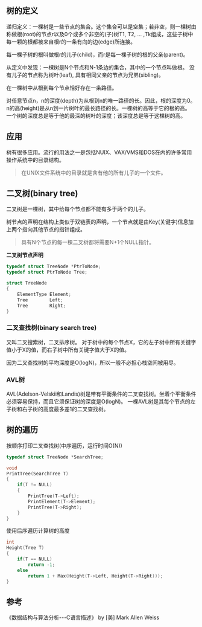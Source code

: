 ## 树的定义
递归定义：一棵树是一些节点的集合。这个集合可以是空集；若非空，则一棵树由称做根(root)的节点r以及0个或多个非空的(子)树T1, T2, ... ,Tk组成，这些子树中每一颗的根都被来自根r的一条有向的边(edge)所连接。

每一棵子树的根叫做根r的儿子(child)，而r是每一棵子树的根的父亲(parent)。

从定义中发现：一棵树是N个节点和N-1条边的集合，其中的一个节点叫做根。
没有儿子的节点称为树叶(leaf), 具有相同父亲的节点为兄弟(sibling)。

在一棵树中从根到每个节点恰好存在一条路径。

对任意节点n，n的深度(depth)为从根到n的唯一路径的长。因此，根的深度为0。
n的高(height)是从n到一片树叶的最长路径的长。一棵树的高等于它的根的高。
一个树的深度总是等于他的最深的树叶的深度；该深度总是等于这棵树的高。


## 应用
树有很多应用。流行的用法之一是包括NUIX、VAX/VMS和DOS在内的许多常用操作系统中的目录结构。

> 在UNIX文件系统中的目录就是含有他的所有儿子的一个文件。

## 二叉树(binary tree)
二叉树是一棵树，其中给每个节点都不能有多于两个的儿子。

树节点的声明在结构上类似于双链表的声明，一个节点就是由Key(关键字)信息加上两个指向其他节点的指针组成。

> 具有N个节点的每一棵二叉树都将需要N+1个NULL指针。

**二叉树节点声明**
``` C
typedef struct TreeNode *PtrToNode;
typedef struct PtrToNode Tree;

struct TreeNode
{
    ElementType Element;
    Tree        Left;
    Tree        Right;
}

```

### 二叉查找树(binary search tree)
又叫二叉搜索树，二叉排序树。
对于树中的每个节点X，它的左子树中所有关键字值小于X的值，而右子树中所有关键字值大于X的值。

因为二叉查找树的平均深度是O(logN)，所以一般不必担心栈空间被用尽。

### AVL树
AVL(Adelson-Velskii和Landis)树是带有平衡条件的二叉查找树。坐着个平衡条件必须容易保持，而且它须保证树的深度是O(logN)。
一棵AVL树是其每个节点的左子树和右子树的高度最多差1的二叉查找树。

## 树的遍历
按顺序打印二叉查找树(中序遍历，运行时间O(N))
``` C
typedef struct TreeNode *SearchTree;

void
PrintTree(SearchTree T)
{
    if(T != NULL)
    {
        PrintTree(T->Left);
        PrintElement(T->Element);
        PrintTree(T->Right);
    }
}
```

使用后序遍历计算树的高度
``` C
int
Height(Tree T)
{
    if(T == NULL)
        return -1;
    else
        return 1 + Max(Height(T->Left, Height(T->Right)));
}
```


## 参考
《数据结构与算法分析---C语言描述》 by [美] Mark Allen Weiss